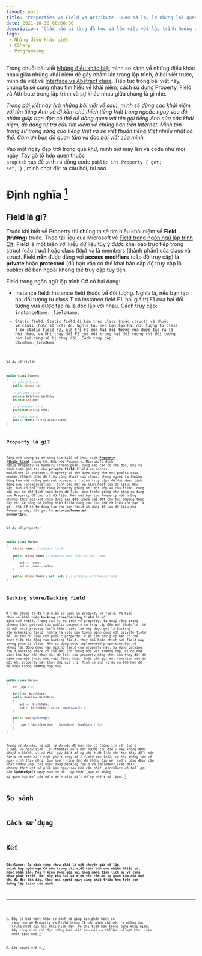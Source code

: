 ```yaml
---
layout: post
title: "Properties vs Field vs Attribute. Quen mà lạ, lạ nhưng lại quen?"
date: 2021-10-30 00:00:00
description: 'Chắc hẳn ai từng đã học và làm việc với lập trình hướng đối tượng cũng đã từng sử dụng một trong ba (hoặc cả ba) khái niệm này. Vậy bạn đã thực sự hiểu những khái niệm này và sự khác nhau giữa chúng chưa?'
tags: 
 - Những điều khác biệt
 - CSharp
 - Programming
---
```

Trong chuỗi bài viết [Những điều khác biệt](/tag/Những%20điều%20khác%20biệt/) mình so sánh về những điều khác nhau giữa những khái niệm dễ gây nhầm lẫn trong lập trình, ở bài viết trước, mình đã viết về [Interface vs Abstract class](/2021/10/Interface-vs-Abstract-class-Xài-sao-cho-đúng/). Tiếp tục trong bài viết này, chúng ta sẽ cùng nhau tìm hiểu về khái niệm, cách sử dụng Property, Field và Attribute trong lập trình và sự khác nhau giữa chúng là gì nhé.

*Trong bài viết này (và những bài viết về sau), mình sẽ dùng các khái niệm với tên tiếng Anh và đi kèm chú thích tiếng Việt trong ngoặc ngay sau đó nhằm giúp bạn đọc có thể dễ dàng quen với tên gọi tiếng Anh của các khái niệm, dễ dàng tự tra cứu tìm kiếm về chúng hơn trên Internet. Mình tôn trọng sự trong sáng của tiếng Việt và sẽ viết thuần tiếng Việt nhiều nhất có thể. Cảm ơn bạn đã quan tâm và đọc bài viết của mình.*

Vào một ngày đẹp trời trong quá khứ, mình mở máy lên và code như mọi ngày. Tay gõ tổ hợp quen thuộc <br><code>prop</code> <code>tab</code> <code>tab</code> để sinh ra dòng code <code>public int Property { get; set; }</code> , mình chợt đặt ra câu hỏi, tại sao 

# Định nghĩa [^1]
## Field là gì?

Trước khi biết về Property thì chúng ta sẽ tìm hiểu khái niệm về **Field (trường)** trước. Theo tài liệu  của Microsoft về [Field trong ngôn ngữ lập trình C#](https://docs.microsoft.com/en-us/dotnet/csharp/programming-guide/classes-and-structs/fields), **Field** là một biến với kiểu dữ liệu tùy ý được khai báo trực tiếp trong struct (cấu trúc) hoặc class (lớp) và là members (thành phần) của class và struct. Field **nên** được dùng với **access modifiers** (cấp độ truy cập) là **private** hoặc **protected** (dù bạn vẫn có thể khai báo cấp độ truy cập là public) để bên ngoài không thể truy cập tùy tiện.

Field trong ngôn ngữ lập trình C# có hai dạng:
- Instance field: Instance field thuộc về đối tượng. Nghĩa là, nếu bạn tạo hai đối tượng từ class T có instance field F1, hai giá trị F1 của hai đối tượng vừa được tạo ra là độc lập với nhau. 
Cách truy cập: <code>instanceName._fieldName<code>.
- Static field:  Static field đi kèm theo class (hoặc struct) và thuộc về class (hoặc struct) đó. Nghĩa là, nếu bạn tạo hai đối tượng từ class T có static field F2, giá trị F2 của hai đối tượng vừa được tạo ra là như nhau, và khi thay đổi F2 của một trong hai đối tượng thì đối tượng còn lại cũng sẽ bị thay đổi. 
Cách truy cập: <code>className._fieldName<code>.

Ví dụ về field:
```c#
public class Student
{
    // public field
    public string id;
    
    // private field
    private DateTime birthday;
    private int age;

    // protected field
    protected string name;

    // static field
    public static string accessToken;
}
```

## Property là gì?
Tiếp đến chúng ta sẽ cùng tìm hiểu về khái niệm [**Property (thuộc tính)**](https://docs.microsoft.com/en-us/dotnet/csharp/programming-guide/classes-and-structs/properties) trong C#. Đối với Property, Microsoft định nghĩa Property là members (thành phần) cung cấp các cơ chế đọc, ghi và tính toán giá trị cho **private field** (field có access modifiers là private). Property có thể được dùng như một public data member (thành phần dữ liệu công khai) của class, nhưng người ta thường dùng kèm với những get-set accessors (trình truy cập) để đạt được tính đóng gói (encapsulation), tính bảo mật và linh hoạt của dữ liệu. 
Như vậy, bạn có thể thấy rằng Property giống như một lớp vỏ của Field, cung cấp các cơ chế tính toán trên dữ liệu, còn Field giống như công cụ đằng sau Property để lưu trữ dữ liệu. Nên nếu bạn tạo Property với những phương thức get-set chưa được cài đặt (chưa cài đặt cho hai phương thức này thì C# cũng sẽ không hiểu Field đằng sau lưu trữ dữ liệu của bạn là gì), thì C# sẽ tự động tạo cho bạn Field ẩn dùng để lưu dữ liệu cho Property này, đây gọi là **auto-implemented properties**.

Ví dụ về property:
```c#
public class Person
{
    string _name; // private field
    
    public string Name1 // property with field called "_name"
    {
        get => _name;
        set => _name = value;
    }

    public string Name2 { get; set; } // property with hiding field
}
```

## Backing store/Backing field
Ở trên chúng ta đã tìm hiểu sơ lược về property và field. Và hiểu thêm về khái niệm **backing store/backing field** là một điều cần thiết. Trong các ví dụ trên về property, ta thấy rằng trong phương thức get-set của public property có truy cập đến một (hoặc/có thể là một vài) private field khác. Việc làm này được gọi là backing store/backing field, nghĩa là việc bạn tường minh dùng một private field để lưu trữ dữ liệu cho public property. Việc làm này giúp bạn có thể trực tiếp tác động vào backing field, thay đổi hoặc chỉnh sửa field này trong phạm vi class. Nếu sử dụng auto-implemented properties bạn sẽ không tác động được vào hiding field của property này.
Sử dụng backing field/backing store có thể hữu ích trong một vài trường hợp, ví dụ như việc khi bạn cần thay đổi dữ liệu của property đồng thời cần thay đổi dữ liệu của một (hoặc một vài) field khác, hoặc cần gọi một function nào đó mỗi khi property này thay đổi giá trị. Mình sẽ cho ví dụ cụ thể hơn để dễ hiểu trong trường hợp này.
```c#
public class Person
{
    int _age = 0;

    DateTime _birthDate;
    public DateTime BirthDate
    {
        get => _birthDate;
        set { _birthDate = value; UpdateAge(); }
    }

    public void UpdateAge()
    {
        _age = (DateTime.Now - _birthDate).TotalDays / 365;
    }
}
```
*Trong ví dụ này, vì một lý do nào đó bạn vừa có thông tin về tuổi (_age) và ngày sinh (_birthDate) của một người (dù điều này không được khuyến khích, vì có thể gây bất đồng nhất dữ liệu khi bạn thay đổi một field và quên mất việc phải thay đổi field còn lại), và khi thông tin về ngày sinh thay đổi, bạn muốn cùng lúc đó thông tin về tuổi cũng được cập nhật tương ứng, thì việc dùng backing field và implement (cài đặt) phương thức set sẽ giúp bạn ngay sau khi cập nhật _birthDate có thể gọi hàm **UpdateAge()** ngay sau đó để cập nhật _age mà không bị quên hay bỏ sót dẫn đến việc bất đồng nhất dữ liệu*. [^2]

# So sánh



# Cách sử dụng

# Kết

**Disclamer: Do mình cũng chưa phải là một chuyên gia về lập trình hay ngôn ngữ C# nên trong bài viết chắc hẳn còn nhiều thiếu sót hoặc nhầm lẫn. Mọi ý kiến đóng góp vui lòng mang tính lịch sự và cùng nhau phát triển. Bài này khá dài và mình xin cảm ơn sự quan tâm của mọi khi đã đọc đến đây. Chúc mọi người ngày càng phát triển hơn trên con đường lập trình của mình.**

[^1]: Đây là bài viết nhằm so sánh và giúp bạn phân biệt rõ ràng hơn về Property và Field trong C# nên mình chỉ nêu ra những đặc trưng nhất của hai khái niệm này. Về chi tiết hơn trong từng khái niệm, hãy cùng mình chờ đọc những bài viết sau nói cụ thể hơn về một khái niệm nhất định nhé.
[^2]: *Lời người viết*.